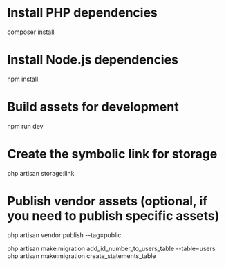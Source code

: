 # Install PHP dependencies

composer install

# Install Node.js dependencies

npm install

# Build assets for development

npm run dev

# Create the symbolic link for storage

php artisan storage:link

# Publish vendor assets (optional, if you need to publish specific assets)

php artisan vendor:publish --tag=public

php artisan make:migration add_id_number_to_users_table --table=users
php artisan make:migration create_statements_table
